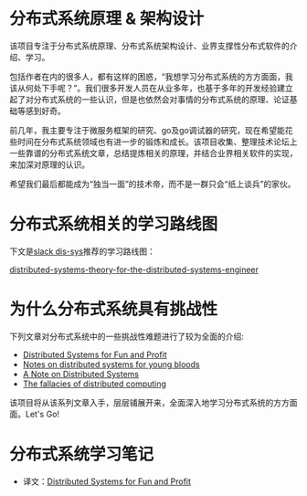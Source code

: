 # 分布式系统原理 & 架构设计

该项目专注于分布式系统原理、分布式系统架构设计、业界支撑性分布式软件的介绍、学习。

包括作者在内的很多人，都有这样的困惑，“我想学习分布式系统的方方面面，我该从何处下手呢？”。我们很多开发人员在从业多年，也基于多年的开发经验建立起了对分布式系统的一些认识，但是也依然会对事情的分布式系统的原理、论证基础等感到好奇。

前几年，我主要专注于微服务框架的研究、go及go调试器的研究，现在希望能花些时间在分布式系统领域也有进一步的锻炼和成长。该项目收集、整理技术论坛上一些靠谱的分布式系统文章，总结提炼相关的原理，并结合业界相关软件的实现，来加深对原理的认识。

希望我们最后都能成为“独当一面”的技术帝，而不是一群只会“纸上谈兵”的家伙。

# 分布式系统相关的学习路线图

下文是[slack dis-sys](dis-sys@slack.com)推荐的学习路线图：

[distributed-systems-theory-for-the-distributed-systems-engineer](https://www.the-paper-trail.org/post/2014-08-09-distributed-systems-theory-for-the-distributed-systems-engineer/)


# 为什么分布式系统具有挑战性

下列文章对分布式系统中的一些挑战性难题进行了较为全面的介绍:

- [Distributed Systems for Fun and Profit](http://book.mixu.net/distsys/)
- [Notes on distributed systems for young bloods](http://www.somethingsimilar.com/2013/01/14/notes-on-distributed-systems-for-young-bloods/)
- [A Note on Distributed Systems](http://citeseerx.ist.psu.edu/viewdoc/summary?doi=10.1.1.41.7628)
- [The fallacies of distributed computing](http://en.wikipedia.org/wiki/Fallacies_of_Distributed_Computing)

该项目将从该系列文章入手，层层铺展开来，全面深入地学习分布式系统的方方面面。Let's Go!

# 分布式系统学习笔记

- 译文：[Distributed Systems for Fun and Profit](Distributed-System-for-Fun-and-Profit.md)
